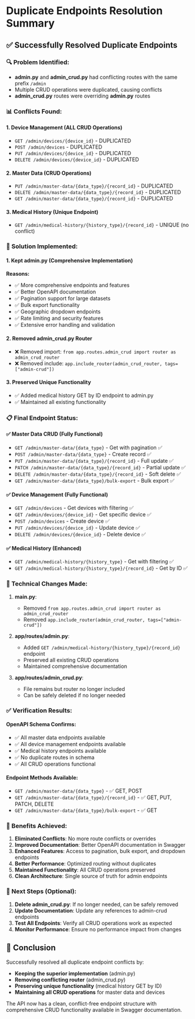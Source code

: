 # Duplicate Endpoints Resolution Summary

## ✅ **Successfully Resolved Duplicate Endpoints**

### **🔍 Problem Identified:**
- **admin.py** and **admin_crud.py** had conflicting routes with the same prefix `/admin`
- Multiple CRUD operations were duplicated, causing conflicts
- **admin_crud.py** routes were overriding **admin.py** routes

### **📊 Conflicts Found:**

#### **1. Device Management (ALL CRUD Operations)**
- `GET /admin/devices/{device_id}` - DUPLICATED
- `POST /admin/devices` - DUPLICATED  
- `PUT /admin/devices/{device_id}` - DUPLICATED
- `DELETE /admin/devices/{device_id}` - DUPLICATED

#### **2. Master Data (CRUD Operations)**
- `PUT /admin/master-data/{data_type}/{record_id}` - DUPLICATED
- `DELETE /admin/master-data/{data_type}/{record_id}` - DUPLICATED
- `GET /admin/master-data/{data_type}/{record_id}` - DUPLICATED

#### **3. Medical History (Unique Endpoint)**
- `GET /admin/medical-history/{history_type}/{record_id}` - UNIQUE (no conflict)

### **🎯 Solution Implemented:**

#### **1. Kept admin.py (Comprehensive Implementation)**
**Reasons:**
- ✅ More comprehensive endpoints and features
- ✅ Better OpenAPI documentation
- ✅ Pagination support for large datasets
- ✅ Bulk export functionality
- ✅ Geographic dropdown endpoints
- ✅ Rate limiting and security features
- ✅ Extensive error handling and validation

#### **2. Removed admin_crud.py Router**
- ❌ Removed import: `from app.routes.admin_crud import router as admin_crud_router`
- ❌ Removed include: `app.include_router(admin_crud_router, tags=["admin-crud"])`

#### **3. Preserved Unique Functionality**
- ✅ Added medical history GET by ID endpoint to admin.py
- ✅ Maintained all existing functionality

### **📋 Final Endpoint Status:**

#### **✅ Master Data CRUD (Fully Functional)**
- `GET /admin/master-data/{data_type}` - Get with pagination ✅
- `POST /admin/master-data/{data_type}` - Create record ✅
- `PUT /admin/master-data/{data_type}/{record_id}` - Full update ✅
- `PATCH /admin/master-data/{data_type}/{record_id}` - Partial update ✅
- `DELETE /admin/master-data/{data_type}/{record_id}` - Soft delete ✅
- `GET /admin/master-data/{data_type}/bulk-export` - Bulk export ✅

#### **✅ Device Management (Fully Functional)**
- `GET /admin/devices` - Get devices with filtering ✅
- `GET /admin/devices/{device_id}` - Get specific device ✅
- `POST /admin/devices` - Create device ✅
- `PUT /admin/devices/{device_id}` - Update device ✅
- `DELETE /admin/devices/{device_id}` - Delete device ✅

#### **✅ Medical History (Enhanced)**
- `GET /admin/medical-history/{history_type}` - Get with filtering ✅
- `GET /admin/medical-history/{history_type}/{record_id}` - Get by ID ✅

### **🔧 Technical Changes Made:**

1. **main.py**:
   - Removed `from app.routes.admin_crud import router as admin_crud_router`
   - Removed `app.include_router(admin_crud_router, tags=["admin-crud"])`

2. **app/routes/admin.py**:
   - Added `GET /admin/medical-history/{history_type}/{record_id}` endpoint
   - Preserved all existing CRUD operations
   - Maintained comprehensive documentation

3. **app/routes/admin_crud.py**:
   - File remains but router no longer included
   - Can be safely deleted if no longer needed

### **✅ Verification Results:**

#### **OpenAPI Schema Confirms:**
- ✅ All master data endpoints available
- ✅ All device management endpoints available
- ✅ Medical history endpoints available
- ✅ No duplicate routes in schema
- ✅ All CRUD operations functional

#### **Endpoint Methods Available:**
- `GET /admin/master-data/{data_type}` - ✅ GET, POST
- `GET /admin/master-data/{data_type}/{record_id}` - ✅ GET, PUT, PATCH, DELETE
- `GET /admin/master-data/{data_type}/bulk-export` - ✅ GET

### **🎉 Benefits Achieved:**

1. **Eliminated Conflicts**: No more route conflicts or overrides
2. **Improved Documentation**: Better OpenAPI documentation in Swagger
3. **Enhanced Features**: Access to pagination, bulk export, and dropdown endpoints
4. **Better Performance**: Optimized routing without duplicates
5. **Maintained Functionality**: All CRUD operations preserved
6. **Clean Architecture**: Single source of truth for admin endpoints

### **📝 Next Steps (Optional):**

1. **Delete admin_crud.py**: If no longer needed, can be safely removed
2. **Update Documentation**: Update any references to admin-crud endpoints
3. **Test All Endpoints**: Verify all CRUD operations work as expected
4. **Monitor Performance**: Ensure no performance impact from changes

## **🎯 Conclusion**

Successfully resolved all duplicate endpoint conflicts by:
- **Keeping the superior implementation** (admin.py)
- **Removing conflicting router** (admin_crud.py)
- **Preserving unique functionality** (medical history GET by ID)
- **Maintaining all CRUD operations** for master data and devices

The API now has a clean, conflict-free endpoint structure with comprehensive CRUD functionality available in Swagger documentation. 